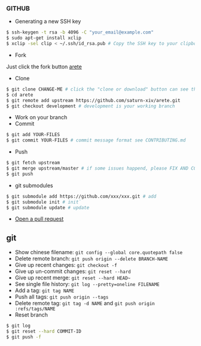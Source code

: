 ### GITHUB

-   Generating a new SSH key

```bash
$ ssh-keygen -t rsa -b 4096 -C "your_email@example.com"
$ sudo apt-get install xclip
$ xclip -sel clip < ~/.ssh/id_rsa.pub # Copy the SSH key to your clipboard.
```

-   Fork

Just click the fork button [arete](https://github.com/saturn-xiv/arete)

-   Clone

```bash
$ git clone CHANGE-ME # click the "clone or download" button can see the url
$ cd arete
$ git remote add upstream https://github.com/saturn-xiv/arete.git
$ git checkout development # development is your working branch
```

-   Work on your branch
-   Commit

```bash
$ git add YOUR-FILES
$ git commit YOUR-FILES # commit message format see CONTRIBUTING.md
```

-   Push

```bash
$ git fetch upstream
$ git merge upstream/master # if some issues happend, please FIX AND COMMIT
$ git push
```

-   git submodules

```bash
$ git submodule add https://github.com/xxx/xxx.git # add
$ git submodule init # init`
$ git submodule update # update
```

-   [Open a pull request](https://guides.github.com/activities/hello-world/#pr)

## git 

- Show chinese filename: `git config --global core.quotepath false`
- Delete remote branch: `git push origin --delete BRANCH-NAME`
- Give up recent changes: `git checkout -f`
- Give up un-commit changes: `git reset --hard`
- Give up recent merge: `git reset --hard HEAD~`
- See single file history: `git log --pretty=oneline FILENAME`
- Add a tag: `git tag NAME`
- Push all tags: `git push origin --tags`
- Delete remote tag: `git tag -d NAME` and `git push origin :refs/tags/NAME`
- Reset branch
```bash
$ git log
$ git reset --hard COMMIT-ID
$ git push -f
```

